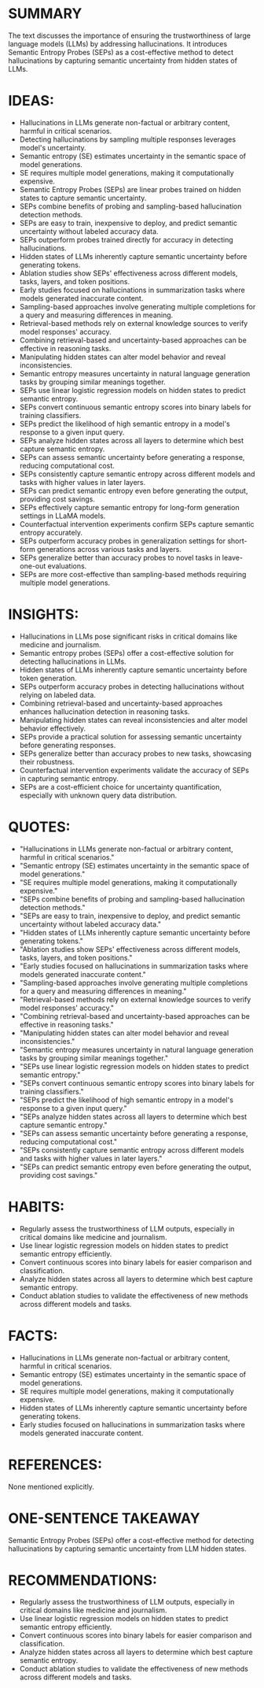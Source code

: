 # SUMMARY
The text discusses the importance of ensuring the trustworthiness of large language models (LLMs) by addressing hallucinations. It introduces Semantic Entropy Probes (SEPs) as a cost-effective method to detect hallucinations by capturing semantic uncertainty from hidden states of LLMs.

# IDEAS:
- Hallucinations in LLMs generate non-factual or arbitrary content, harmful in critical scenarios.
- Detecting hallucinations by sampling multiple responses leverages model's uncertainty.
- Semantic entropy (SE) estimates uncertainty in the semantic space of model generations.
- SE requires multiple model generations, making it computationally expensive.
- Semantic Entropy Probes (SEPs) are linear probes trained on hidden states to capture semantic uncertainty.
- SEPs combine benefits of probing and sampling-based hallucination detection methods.
- SEPs are easy to train, inexpensive to deploy, and predict semantic uncertainty without labeled accuracy data.
- SEPs outperform probes trained directly for accuracy in detecting hallucinations.
- Hidden states of LLMs inherently capture semantic uncertainty before generating tokens.
- Ablation studies show SEPs' effectiveness across different models, tasks, layers, and token positions.
- Early studies focused on hallucinations in summarization tasks where models generated inaccurate content.
- Sampling-based approaches involve generating multiple completions for a query and measuring differences in meaning.
- Retrieval-based methods rely on external knowledge sources to verify model responses' accuracy.
- Combining retrieval-based and uncertainty-based approaches can be effective in reasoning tasks.
- Manipulating hidden states can alter model behavior and reveal inconsistencies.
- Semantic entropy measures uncertainty in natural language generation tasks by grouping similar meanings together.
- SEPs use linear logistic regression models on hidden states to predict semantic entropy.
- SEPs convert continuous semantic entropy scores into binary labels for training classifiers.
- SEPs predict the likelihood of high semantic entropy in a model's response to a given input query.
- SEPs analyze hidden states across all layers to determine which best capture semantic entropy.
- SEPs can assess semantic uncertainty before generating a response, reducing computational cost.
- SEPs consistently capture semantic entropy across different models and tasks with higher values in later layers.
- SEPs can predict semantic entropy even before generating the output, providing cost savings.
- SEPs effectively capture semantic entropy for long-form generation settings in LLaMA models.
- Counterfactual intervention experiments confirm SEPs capture semantic entropy accurately.
- SEPs outperform accuracy probes in generalization settings for short-form generations across various tasks and layers.
- SEPs generalize better than accuracy probes to novel tasks in leave-one-out evaluations.
- SEPs are more cost-effective than sampling-based methods requiring multiple model generations.

# INSIGHTS:
- Hallucinations in LLMs pose significant risks in critical domains like medicine and journalism.
- Semantic entropy probes (SEPs) offer a cost-effective solution for detecting hallucinations in LLMs.
- Hidden states of LLMs inherently capture semantic uncertainty before token generation.
- SEPs outperform accuracy probes in detecting hallucinations without relying on labeled data.
- Combining retrieval-based and uncertainty-based approaches enhances hallucination detection in reasoning tasks.
- Manipulating hidden states can reveal inconsistencies and alter model behavior effectively.
- SEPs provide a practical solution for assessing semantic uncertainty before generating responses.
- SEPs generalize better than accuracy probes to new tasks, showcasing their robustness.
- Counterfactual intervention experiments validate the accuracy of SEPs in capturing semantic entropy.
- SEPs are a cost-efficient choice for uncertainty quantification, especially with unknown query data distribution.

# QUOTES:
- "Hallucinations in LLMs generate non-factual or arbitrary content, harmful in critical scenarios."
- "Semantic entropy (SE) estimates uncertainty in the semantic space of model generations."
- "SE requires multiple model generations, making it computationally expensive."
- "SEPs combine benefits of probing and sampling-based hallucination detection methods."
- "SEPs are easy to train, inexpensive to deploy, and predict semantic uncertainty without labeled accuracy data."
- "Hidden states of LLMs inherently capture semantic uncertainty before generating tokens."
- "Ablation studies show SEPs' effectiveness across different models, tasks, layers, and token positions."
- "Early studies focused on hallucinations in summarization tasks where models generated inaccurate content."
- "Sampling-based approaches involve generating multiple completions for a query and measuring differences in meaning."
- "Retrieval-based methods rely on external knowledge sources to verify model responses' accuracy."
- "Combining retrieval-based and uncertainty-based approaches can be effective in reasoning tasks."
- "Manipulating hidden states can alter model behavior and reveal inconsistencies."
- "Semantic entropy measures uncertainty in natural language generation tasks by grouping similar meanings together."
- "SEPs use linear logistic regression models on hidden states to predict semantic entropy."
- "SEPs convert continuous semantic entropy scores into binary labels for training classifiers."
- "SEPs predict the likelihood of high semantic entropy in a model's response to a given input query."
- "SEPs analyze hidden states across all layers to determine which best capture semantic entropy."
- "SEPs can assess semantic uncertainty before generating a response, reducing computational cost."
- "SEPs consistently capture semantic entropy across different models and tasks with higher values in later layers."
- "SEPs can predict semantic entropy even before generating the output, providing cost savings."

# HABITS:
- Regularly assess the trustworthiness of LLM outputs, especially in critical domains like medicine and journalism.
- Use linear logistic regression models on hidden states to predict semantic entropy efficiently.
- Convert continuous scores into binary labels for easier comparison and classification.
- Analyze hidden states across all layers to determine which best capture semantic entropy.
- Conduct ablation studies to validate the effectiveness of new methods across different models and tasks.

# FACTS:
- Hallucinations in LLMs generate non-factual or arbitrary content, harmful in critical scenarios.
- Semantic entropy (SE) estimates uncertainty in the semantic space of model generations.
- SE requires multiple model generations, making it computationally expensive.
- Hidden states of LLMs inherently capture semantic uncertainty before generating tokens.
- Early studies focused on hallucinations in summarization tasks where models generated inaccurate content.

# REFERENCES:
None mentioned explicitly.

# ONE-SENTENCE TAKEAWAY
Semantic Entropy Probes (SEPs) offer a cost-effective method for detecting hallucinations by capturing semantic uncertainty from LLM hidden states.

# RECOMMENDATIONS:
- Regularly assess the trustworthiness of LLM outputs, especially in critical domains like medicine and journalism.
- Use linear logistic regression models on hidden states to predict semantic entropy efficiently.
- Convert continuous scores into binary labels for easier comparison and classification.
- Analyze hidden states across all layers to determine which best capture semantic entropy.
- Conduct ablation studies to validate the effectiveness of new methods across different models and tasks.